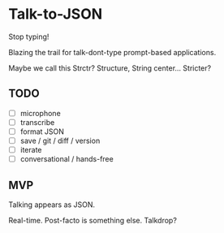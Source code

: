 # Talk-to-JSON

Stop typing!

Blazing the trail for talk-dont-type prompt-based applications.

Maybe we call this Strctr?
Structure, String center… Stricter?

## TODO

- [ ] microphone
- [ ] transcribe
- [ ] format JSON
- [ ] save / git / diff / version
- [ ] iterate
- [ ] conversational / hands-free

## MVP

Talking appears as JSON.

Real-time. Post-facto is something else. Talkdrop?

